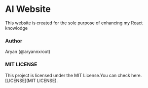 # AI Website 

This website is created for the sole purpose of enhancing my React knowlodge 

### Author 

Aryan (@aryannxroot)

### MIT LICENSE

This project is licensed under the MIT License.You can check here. [LICENSE](MIT LICENSE).